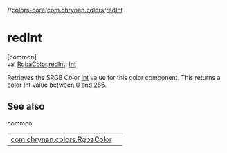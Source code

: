 //[colors-core](../../index.md)/[com.chrynan.colors](index.md)/[redInt](red-int.md)

# redInt

[common]\
val [RgbaColor](-rgba-color/index.md).[redInt](red-int.md): [Int](https://kotlinlang.org/api/latest/jvm/stdlib/kotlin/-int/index.html)

Retrieves the SRGB Color [Int](https://kotlinlang.org/api/latest/jvm/stdlib/kotlin/-int/index.html) value for this color component. This returns a color [Int](https://kotlinlang.org/api/latest/jvm/stdlib/kotlin/-int/index.html) value between 0 and 255.

## See also

common

| | |
|---|---|
| [com.chrynan.colors.RgbaColor](-rgba-color/red.md) |  |

